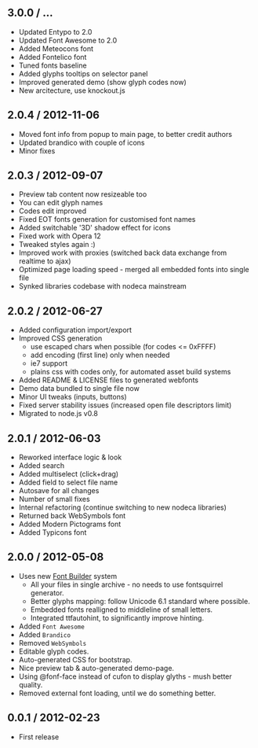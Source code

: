 3.0.0 / ...
------------------

* Updated Entypo to 2.0
* Updated Font Awesome to 2.0
* Added Meteocons font
* Added Fontelico font
* Tuned fonts baseline
* Added glyphs tooltips on selector panel
* Improved generated demo (show glyph codes now)
* New arcitecture, use knockout.js


2.0.4 / 2012-11-06
------------------

* Moved font info from popup to main page, to better credit authors
* Updated brandico with couple of icons
* Minor fixes


2.0.3 / 2012-09-07
------------------

* Preview tab content now resizeable too
* You can edit glyph names
* Codes edit improved
* Fixed EOT fonts generation for customised font names
* Added switchable '3D' shadow effect for icons
* Fixed work with Opera 12
* Tweaked styles again :)
* Improved work with proxies (switched back data exchange from realtime to ajax)
* Optimized page loading speed - merged all embedded fonts into single file
* Synked libraries codebase with nodeca mainstream


2.0.2 / 2012-06-27
------------------

* Added configuration import/export
* Improved CSS generation
  - use escaped chars when possible (for codes <= 0xFFFF)
  - add encoding (first line) only when needed
  - ie7 support
  - plains css with codes only, for automated asset build systems
* Added README & LICENSE files to generated webfonts
* Demo data bundled to single file now
* Minor UI tweaks (inputs, buttons)
* Fixed server stability issues (increased open file descriptors limit)
* Migrated to node.js v0.8


2.0.1 / 2012-06-03
------------------

* Reworked interface logic & look
* Added search
* Added multiselect (click+drag)
* Added field to select file name
* Autosave for all changes
* Number of small fixes
* Internal refactoring (continue switching to new nodeca libraries)
* Returned back WebSymbols font
* Added Modern Pictograms font
* Added Typicons font


2.0.0 / 2012-05-08
------------------

* Uses new [Font Builder](https://github.com/fontello/font-builder) system
  - All your files in single archive - no needs to use fontsquirrel generator.
  - Better glyphs mapping: follow Unicode 6.1 standard where possible.
  - Embedded fonts realligned to middleline of small letters.
  - Integrated ttfautohint, to significantly improve hinting.
* Added `Font Awesome`
* Added `Brandico`
* Removed `WebSymbols`
* Editable glyph codes.
* Auto-generated CSS for bootstrap.
* Nice preview tab & auto-generated demo-page.
* Using @fonf-face instead of cufon to display glyths - mush better quality.
* Removed external font loading, until we do something better.


0.0.1 / 2012-02-23
------------------

* First release
